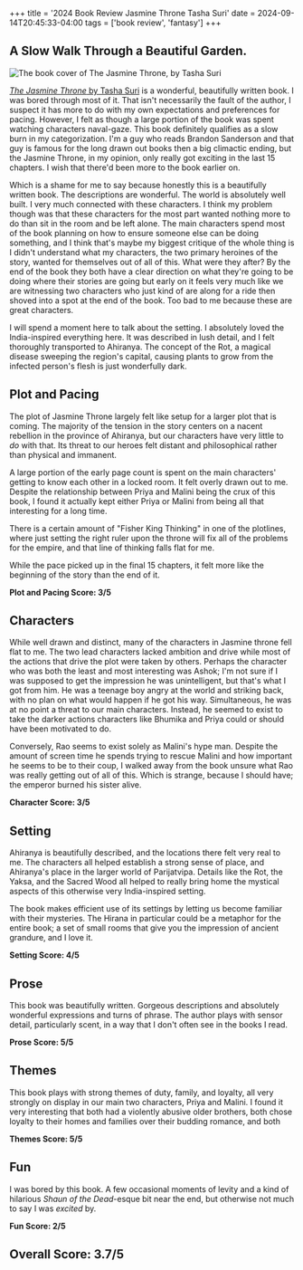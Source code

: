+++
title = '2024 Book Review Jasmine Throne Tasha Suri'
date = 2024-09-14T20:45:33-04:00
tags = ['book review', 'fantasy']
+++

## A Slow Walk Through a Beautiful Garden.

![The book cover of The Jasmine Throne, by Tasha Suri](https://images-na.ssl-images-amazon.com/images/S/compressed.photo.goodreads.com/books/1603885729i/50523477.jpg)

[*The Jasmine Throne* by Tasha Suri](https://www.goodreads.com/book/show/50523477-the-jasmine-throne?from_search=true&from_srp=true&qid=3cqvlsQ2ly&rank=1) is a wonderful, beautifully written book. I was bored through most of it. That isn't necessarily the fault of the author, I suspect it has more to do with my own expectations and preferences for pacing. However, I felt as though a large portion of the book was spent watching characters naval-gaze. This book definitely qualifies as a slow burn in my categorization. I'm a guy who reads Brandon Sanderson and that guy is famous for the long drawn out books then a big climactic ending, but the Jasmine Throne, in my opinion, only really got exciting in the last 15 chapters. I wish that there'd been more to the book earlier on.

Which is a shame for me to say because honestly this is a beautifully written book. The descriptions are wonderful. The world is absolutely well built. I very much connected with these characters. I think my problem though was that these characters for the most part wanted nothing more to do than sit in the room and be left alone. The main characters spend most of the book planning on how to ensure someone else can be doing something, and I think that's maybe my biggest critique of the whole thing is I didn't understand what my characters, the two primary heroines of the story, wanted for themselves out of all of this. What were they after? By the end of the book they both have a clear direction on what they're going to be doing where their stories are going but early on it feels very much like we are witnessing two characters who just kind of are along for a ride then shoved into a spot at the end of the book. Too bad to me because these are great characters. 

I will spend a moment here to talk about the setting. I absolutely loved the India-inspired everything here. It was described in lush detail, and I felt thoroughly transported to Ahiranya. The concept of the Rot, a magical disease sweeping the region's capital, causing plants to grow from the infected person's flesh is just wonderfully dark.


## Plot and Pacing
The plot of Jasmine Throne largely felt like setup for a larger plot that is coming. The majority of the tension in the story centers on a nacent rebellion in the province of Ahiranya, but our characters have very little to _do_ with that. Its threat to our heroes felt distant and philosophical rather than physical and immanent.

A large portion of the early page count is spent on the main characters' getting to know each other in a locked room. It felt overly drawn out to me. Despite the relationship between Priya and Malini being the crux of this book, I found it actually kept either Priya or Malini from being all that interesting for a long time.

There is a certain amount of "Fisher King Thinking" in one of the plotlines, where just setting the right ruler upon the throne will fix all of the problems for the empire, and that line of thinking falls flat for me.

While the pace picked up in the final 15 chapters, it felt more like the beginning of the story than the end of it.

**Plot and Pacing Score: 3/5**

## Characters

While well drawn and distinct, many of the characters in Jasmine throne fell flat to me. The two lead characters lacked ambition and drive while most of the actions that drive the plot were taken by others. Perhaps the character who was both the least and most interesting was Ashok; I'm not sure if I was supposed to get the impression he was unintelligent, but that's what I got from him. He was a teenage boy angry at the world and striking back, with no plan on what would happen if he got his way. Simultaneous, he was at no point a threat to our main characters. Instead, he seemed to exist to take the darker actions characters like Bhumika and Priya could or should have been motivated to do.

Conversely, Rao seems to exist solely as Malini's hype man. Despite the amount of screen time he spends trying to rescue Malini and how important he seems to be to their coup, I walked away from the book unsure what Rao was really getting out of all of this. Which is strange, because I should have; the emperor burned his sister alive.

**Character Score: 3/5**

## Setting

Ahiranya is beautifully described, and the locations there felt very real to me. The characters all helped establish a strong sense of place, and Ahiranya's place in the larger world of Parijatvipa. Details like the Rot, the Yaksa, and the Sacred Wood all helped to really bring home the mystical aspects of this otherwise very India-inspired setting.

The book makes efficient use of its settings by letting us become familiar with their mysteries. The Hirana in particular could be a metaphor for the entire book; a set of small rooms that give you the impression of ancient grandure, and I love it.

**Setting Score: 4/5**

## Prose

This book was beautifully written. Gorgeous descriptions and absolutely wonderful expressions and turns of phrase. The author plays with sensor detail, particularly scent, in a way that I don't often see in the books I read. 

**Prose Score: 5/5**

## Themes

This book plays with strong themes of duty, family, and loyalty, all very strongly on display in our main two characters, Priya and Malini. I found it very interesting that both had a violently abusive older brothers, both chose loyalty to their homes and families over their budding romance, and both 

**Themes Score: 5/5**

## Fun

I was bored by this book. A few occasional moments of levity and a kind of hilarious *Shaun of the Dead*-esque bit near the end, but otherwise not much to say I was _excited_ by.

**Fun Score: 2/5**

## Overall Score: 3.7/5